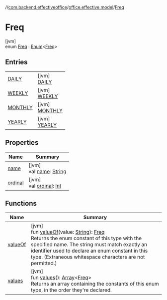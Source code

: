 //[com.backend.effectiveoffice](../../../index.md)/[office.effective.model](../index.md)/[Freq](index.md)

# Freq

[jvm]\
enum [Freq](index.md) : [Enum](https://kotlinlang.org/api/latest/jvm/stdlib/kotlin/-enum/index.html)&lt;[Freq](index.md)&gt;

## Entries

| | |
|---|---|
| [DAILY](-d-a-i-l-y/index.md) | [jvm]<br>[DAILY](-d-a-i-l-y/index.md) |
| [WEEKLY](-w-e-e-k-l-y/index.md) | [jvm]<br>[WEEKLY](-w-e-e-k-l-y/index.md) |
| [MONTHLY](-m-o-n-t-h-l-y/index.md) | [jvm]<br>[MONTHLY](-m-o-n-t-h-l-y/index.md) |
| [YEARLY](-y-e-a-r-l-y/index.md) | [jvm]<br>[YEARLY](-y-e-a-r-l-y/index.md) |

## Properties

| Name | Summary |
|---|---|
| [name](-y-e-a-r-l-y/index.md#-372974862%2FProperties%2F-1216412040) | [jvm]<br>val [name](-y-e-a-r-l-y/index.md#-372974862%2FProperties%2F-1216412040): [String](https://kotlinlang.org/api/latest/jvm/stdlib/kotlin/-string/index.html) |
| [ordinal](-y-e-a-r-l-y/index.md#-739389684%2FProperties%2F-1216412040) | [jvm]<br>val [ordinal](-y-e-a-r-l-y/index.md#-739389684%2FProperties%2F-1216412040): [Int](https://kotlinlang.org/api/latest/jvm/stdlib/kotlin/-int/index.html) |

## Functions

| Name | Summary |
|---|---|
| [valueOf](value-of.md) | [jvm]<br>fun [valueOf](value-of.md)(value: [String](https://kotlinlang.org/api/latest/jvm/stdlib/kotlin/-string/index.html)): [Freq](index.md)<br>Returns the enum constant of this type with the specified name. The string must match exactly an identifier used to declare an enum constant in this type. (Extraneous whitespace characters are not permitted.) |
| [values](values.md) | [jvm]<br>fun [values](values.md)(): [Array](https://kotlinlang.org/api/latest/jvm/stdlib/kotlin/-array/index.html)&lt;[Freq](index.md)&gt;<br>Returns an array containing the constants of this enum type, in the order they're declared. |
